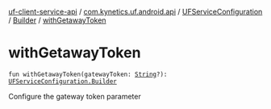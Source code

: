 [uf-client-service-api](../../../index.md) / [com.kynetics.uf.android.api](../../index.md) / [UFServiceConfiguration](../index.md) / [Builder](index.md) / [withGetawayToken](./with-getaway-token.md)

# withGetawayToken

`fun withGetawayToken(gatewayToken: `[`String`](https://kotlinlang.org/api/latest/jvm/stdlib/kotlin/-string/index.html)`?): `[`UFServiceConfiguration.Builder`](index.md)

Configure the gateway token  parameter

